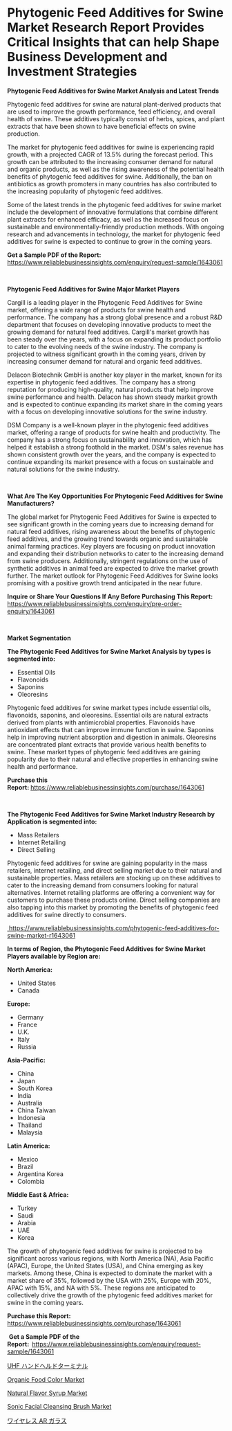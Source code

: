 <p><h1>Phytogenic Feed Additives for Swine Market Research Report Provides Critical Insights that can help Shape Business Development and Investment Strategies</h1></p><p><strong>Phytogenic Feed Additives for Swine Market Analysis and Latest Trends</strong></p>
<p><p>Phytogenic feed additives for swine are natural plant-derived products that are used to improve the growth performance, feed efficiency, and overall health of swine. These additives typically consist of herbs, spices, and plant extracts that have been shown to have beneficial effects on swine production.</p><p>The market for phytogenic feed additives for swine is experiencing rapid growth, with a projected CAGR of 13.5% during the forecast period. This growth can be attributed to the increasing consumer demand for natural and organic products, as well as the rising awareness of the potential health benefits of phytogenic feed additives for swine. Additionally, the ban on antibiotics as growth promoters in many countries has also contributed to the increasing popularity of phytogenic feed additives.</p><p>Some of the latest trends in the phytogenic feed additives for swine market include the development of innovative formulations that combine different plant extracts for enhanced efficacy, as well as the increased focus on sustainable and environmentally-friendly production methods. With ongoing research and advancements in technology, the market for phytogenic feed additives for swine is expected to continue to grow in the coming years.</p></p>
<p><strong>Get a Sample PDF of the Report:&nbsp;</strong> <a href="https://www.reliablebusinessinsights.com/enquiry/request-sample/1643061">https://www.reliablebusinessinsights.com/enquiry/request-sample/1643061</a></p>
<p>&nbsp;</p>
<p><strong>Phytogenic Feed Additives for Swine Major Market Players</strong></p>
<p><p>Cargill is a leading player in the Phytogenic Feed Additives for Swine market, offering a wide range of products for swine health and performance. The company has a strong global presence and a robust R&D department that focuses on developing innovative products to meet the growing demand for natural feed additives. Cargill's market growth has been steady over the years, with a focus on expanding its product portfolio to cater to the evolving needs of the swine industry. The company is projected to witness significant growth in the coming years, driven by increasing consumer demand for natural and organic feed additives.</p><p>Delacon Biotechnik GmbH is another key player in the market, known for its expertise in phytogenic feed additives. The company has a strong reputation for producing high-quality, natural products that help improve swine performance and health. Delacon has shown steady market growth and is expected to continue expanding its market share in the coming years with a focus on developing innovative solutions for the swine industry.</p><p>DSM Company is a well-known player in the phytogenic feed additives market, offering a range of products for swine health and productivity. The company has a strong focus on sustainability and innovation, which has helped it establish a strong foothold in the market. DSM's sales revenue has shown consistent growth over the years, and the company is expected to continue expanding its market presence with a focus on sustainable and natural solutions for the swine industry.</p></p>
<p>&nbsp;</p>
<p><strong>What Are The Key Opportunities For Phytogenic Feed Additives for Swine Manufacturers?</strong></p>
<p><p>The global market for Phytogenic Feed Additives for Swine is expected to see significant growth in the coming years due to increasing demand for natural feed additives, rising awareness about the benefits of phytogenic feed additives, and the growing trend towards organic and sustainable animal farming practices. Key players are focusing on product innovation and expanding their distribution networks to cater to the increasing demand from swine producers. Additionally, stringent regulations on the use of synthetic additives in animal feed are expected to drive the market growth further. The market outlook for Phytogenic Feed Additives for Swine looks promising with a positive growth trend anticipated in the near future.</p></p>
<p><strong>Inquire or Share Your Questions If Any Before Purchasing This Report:</strong> <a href="https://www.reliablebusinessinsights.com/enquiry/pre-order-enquiry/1643061">https://www.reliablebusinessinsights.com/enquiry/pre-order-enquiry/1643061</a></p>
<p>&nbsp;</p>
<p><strong>Market Segmentation</strong></p>
<p><strong>The Phytogenic Feed Additives for Swine Market Analysis by types is segmented into:</strong></p>
<p><ul><li>Essential Oils</li><li>Flavonoids</li><li>Saponins</li><li>Oleoresins</li></ul></p>
<p><p>Phytogenic feed additives for swine market types include essential oils, flavonoids, saponins, and oleoresins. Essential oils are natural extracts derived from plants with antimicrobial properties. Flavonoids have antioxidant effects that can improve immune function in swine. Saponins help in improving nutrient absorption and digestion in animals. Oleoresins are concentrated plant extracts that provide various health benefits to swine. These market types of phytogenic feed additives are gaining popularity due to their natural and effective properties in enhancing swine health and performance.</p></p>
<p><strong>Purchase this Report:&nbsp;</strong><a href="https://www.reliablebusinessinsights.com/purchase/1643061">https://www.reliablebusinessinsights.com/purchase/1643061</a></p>
<p>&nbsp;</p>
<p><strong>The Phytogenic Feed Additives for Swine Market Industry Research by Application is segmented into:</strong></p>
<p><ul><li>Mass Retailers</li><li>Internet Retailing</li><li>Direct Selling</li></ul></p>
<p><p>Phytogenic feed additives for swine are gaining popularity in the mass retailers, internet retailing, and direct selling market due to their natural and sustainable properties. Mass retailers are stocking up on these additives to cater to the increasing demand from consumers looking for natural alternatives. Internet retailing platforms are offering a convenient way for customers to purchase these products online. Direct selling companies are also tapping into this market by promoting the benefits of phytogenic feed additives for swine directly to consumers.</p></p>
<p><a href="https://www.reliablebusinessinsights.com/phytogenic-feed-additives-for-swine-market-r1643061">&nbsp;https://www.reliablebusinessinsights.com/phytogenic-feed-additives-for-swine-market-r1643061</a></p>
<p><strong>In terms of Region, the Phytogenic Feed Additives for Swine Market Players available by Region are:</strong></p>
<p>
    <p> <strong> North America: </strong>
        <ul>
            <li>United States</li>
            <li>Canada</li>
        </ul>
        </p> 
    <p> <strong> Europe: </strong>
        <ul>
            <li>Germany</li>
            <li>France</li>
            <li>U.K.</li>
            <li>Italy</li>
            <li>Russia</li>
        </ul>
        </p> 
    <p> <strong> Asia-Pacific: </strong>
        <ul>
            <li>China</li>
            <li>Japan</li>
            <li>South Korea</li>
            <li>India</li>
            <li>Australia</li>
            <li>China Taiwan</li>
            <li>Indonesia</li>
            <li>Thailand</li>
            <li>Malaysia</li>
        </ul>
        </p> 
    <p> <strong> Latin America: </strong>
        <ul>
            <li>Mexico</li>
            <li>Brazil</li>
            <li>Argentina Korea</li>
            <li>Colombia</li>
        </ul>
        </p> 
    <p> <strong> Middle East & Africa: </strong>
        <ul>
            <li>Turkey</li>
            <li>Saudi</li>
            <li>Arabia</li>
            <li>UAE</li>
            <li>Korea</li>
        </ul>
    </p>
    </p>
<p><p>The growth of phytogenic feed additives for swine is projected to be significant across various regions, with North America (NA), Asia Pacific (APAC), Europe, the United States (USA), and China emerging as key markets. Among these, China is expected to dominate the market with a market share of 35%, followed by the USA with 25%, Europe with 20%, APAC with 15%, and NA with 5%. These regions are anticipated to collectively drive the growth of the phytogenic feed additives market for swine in the coming years.</p></p>
<p><strong>Purchase this Report: </strong><a href="https://www.reliablebusinessinsights.com/purchase/1643061">https://www.reliablebusinessinsights.com/purchase/1643061</a></p>
<p>&nbsp;<strong>Get a Sample PDF of the Report:&nbsp;&nbsp;</strong><a href="https://www.reliablebusinessinsights.com/enquiry/request-sample/1643061">https://www.reliablebusinessinsights.com/enquiry/request-sample/1643061</a></p>
<p><strong></strong></p>
<p><p><a href="https://github.com/oqoeusbvpadwjs08/Market-Research-Report-List-2/blob/main/6512558114029.md">UHF ハンドヘルドターミナル</a></p><p><a href="https://issuu.com/reportprime-2/docs/organic-food-color-market-size-2030.pptx">Organic Food Color Market</a></p><p><a href="https://issuu.com/reportprime-2/docs/natural-flavor-syrup-market-size-2030.pptx">Natural Flavor Syrup Market</a></p><p><a href="https://github.com/RickHolmes3/Market-Research-Report-List-5/blob/main/sonic-facial-cleansing-brush-market.md">Sonic Facial Cleansing Brush Market</a></p><p><a href="https://github.com/KaliMetz2023/Market-Research-Report-List-1/blob/main/1991998114028.md">ワイヤレス AR ガラス</a></p></p>